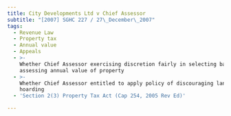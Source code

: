 ```yaml
---
title: City Developments Ltd v Chief Assessor
subtitle: "[2007] SGHC 227 / 27\_December\_2007"
tags:
  - Revenue Law
  - Property tax
  - Annual value
  - Appeals
  - >-
    Whether Chief Assessor exercising discretion fairly in selecting basis for
    assessing annual value of property
  - >-
    Whether Chief Assessor entitled to apply policy of discouraging land
    hoarding
  - 'Section 2(3) Property Tax Act (Cap 254, 2005 Rev Ed)'

---
```


